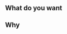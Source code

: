## What do you want

<!-- A proper explanation from A-Z try to think about everything you can. -->

## Why

<!-- Why do you think this Feature would benefit Cordless? -->
